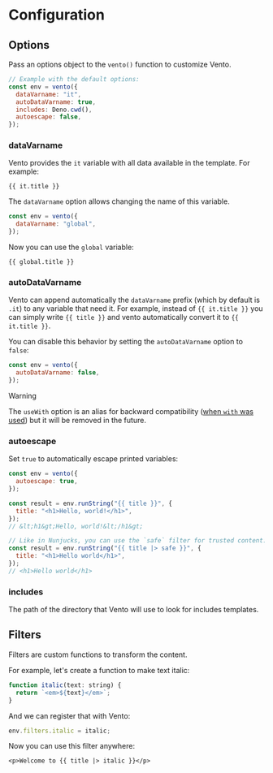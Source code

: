 # Configuration

## Options

Pass an options object to the `vento()` function to customize Vento.

```js
// Example with the default options:
const env = vento({
  dataVarname: "it",
  autoDataVarname: true,
  includes: Deno.cwd(),
  autoescape: false,
});
```

### dataVarname

Vento provides the `it` variable with all data available in the template. For
example:

```vento
{{ it.title }}
```

The `dataVarname` option allows changing the name of this variable.

```js
const env = vento({
  dataVarname: "global",
});
```

Now you can use the `global` variable:

```vento
{{ global.title }}
```

### autoDataVarname

Vento can append automatically the `dataVarname` prefix (which by default is
`.it`) to any variable that need it. For example, instead of `{{ it.title }}`
you can simply write `{{ title }}` and vento automatically convert it to
`{{ it.title }}`.

You can disable this behavior by setting the `autoDataVarname` option to
`false`:

```js
const env = vento({
  autoDataVarname: false,
});
```

> [!warning]
>
> The `useWith` option is an alias for backward compatibility
> ([when `with` was used](https://developer.mozilla.org/en-US/docs/Web/JavaScript/Reference/Statements/with))
> but it will be removed in the future.

### autoescape

Set `true` to automatically escape printed variables:

```js
const env = vento({
  autoescape: true,
});

const result = env.runString("{{ title }}", {
  title: "<h1>Hello, world!</h1>",
});
// &lt;h1&gt;Hello, world!&lt;/h1&gt;

// Like in Nunjucks, you can use the `safe` filter for trusted content:
const result = env.runString("{{ title |> safe }}", {
  title: "<h1>Hello world</h1>",
});
// <h1>Hello world</h1>
```

### includes

The path of the directory that Vento will use to look for includes templates.

## Filters

Filters are custom functions to transform the content.

For example, let's create a function to make text italic:

```js
function italic(text: string) {
  return `<em>${text}</em>`;
}
```

And we can register that with Vento:

```js
env.filters.italic = italic;
```

Now you can use this filter anywhere:

```vento
<p>Welcome to {{ title |> italic }}</p>
```
